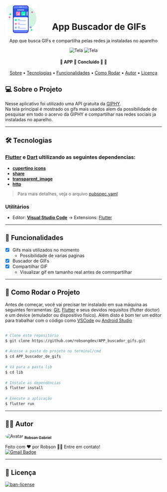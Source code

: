 <img alt="icon" title="#icon" src="./assets/user-interface.png" width="100px" align = "left"> <br>

<h1 align="center">  App Buscador de GIFs</h1>

<p align="center">App que busca GIFs e compartilha pelas redes ja instaladas no aparelho</p>


<p align="center">
  <img alt="Tela" title="#Tela" src="./assets/tela1.gif" width="200px">

  <img alt="Tela" title="#Tela" src="./assets/tela2.gif" width="200px">
</p>


<h4 align="center"> 
	🚧  APP 📱 Concluído 🚀 🚧
</h4>

<p align="center">
  <a href="#-sobre-o-projeto">Sobre</a> •
  <a href="#-tecnologias">Tecnologias</a> •
  <a href="#-funcionalidades">Funcionalidades</a> •
  <a href="#-como-rodar-o-projeto">Como Rodar</a> •
  <a href="#-autor">Autor</a>  •
<a href="#-licença">Licença</a>
</p>


## 💻 Sobre o Projeto

  
  Nesse aplicativo foi utilizado uma API gratuita da [GIPHY](https://developers.giphy.com/docs/api).<br>
  Na tela principal é mostrado os gifs mais usados alem da possibilidade de pesquisar em todo o acervo da GIPHY e compartilhar nas redes sociais ja instaladas no aparelho.
  
---

## 🛠 Tecnologias

### [Flutter](https://flutter.dev/) e [Dart](https://dart.dev/) ultilizando as seguintes dependencias:
  
-  **[cupertino icons](https://pub.dev/packages/cupertino_icons)**
-  **[share](https://pub.dev/packages/share)**
-  **[transparent_image](https://pub.dev/packages/transparent_image)**
-  **[http](https://pub.dev/packages/http)**

> Para mais detalhes, veja o arquivo  [pubspec.yaml](./pubspec.yaml)

### **Utilitários**

-   Editor:  **[Visual Studio Code](https://code.visualstudio.com/)**  → Extensions: [Flutter](https://marketplace.visualstudio.com/items?itemName=Dart-Code.flutter)

---

## 📝 Funcionalidades
- [x] Gifs mais utilizados no momento
     - Possibilidade de varias paginas
- [x] Buscador de GIFs
- [x] Compartilhar GIF
     - Visualizar gif em tamanho real antes de commpartilhar

---

## 🎲 Como Rodar o Projeto

Antes de começar, você vai precisar ter instalado em sua máquina as seguintes ferramentas: [Git](https://git-scm.com), [Flutter](https://flutter.dev/) e seus devidos requisitos (flutter doctor) e um device (emulador ou dispositivo fisico). Além disto é bom ter um editor para trabalhar com o código como [VSCode](https://code.visualstudio.com/) ou [Android Studio](https://developer.android.com/studio)

```bash

# Clone este repositório
$ git clone https://github.com/robsongdev/APP_buscador_gifs.git

# Acesse a pasta do projeto no terminal/cmd
$ cd APP_buscador_de_gifs

# Vá para a pasta lib
$ cd lib

# Instale as dependências
$ flutter install

# Execute a aplicação
$ flutter run
```
---

## 👨‍💻 Autor

<img style = "border-radius: 50%;" src = "https://avatars.githubusercontent.com/u/61766294?s=460&u=63adaa91f7c8f4a54950026f5a69a44f35e97030&v=4" width = "100px;" alt = "Avatar" />
<sub> <b> Robson Gabriel</b> </sub>

Feito com ❤️ por Robson 👋🏽 Entre em contato!<br>
[![Gmail Badge](https://img.shields.io/badge/-robsong369@gmail.com-c14438?style=flat-square&logo=Gmail&logoColor=white&link=mailto:robsong369@gmail.com)](mailto:robsong369@gmail.com)


---
## 📝 Licença

<a href="./LICENSE">
  <img alt="ban-license" src="https://img.shields.io/apm/l/pack">
</a>
